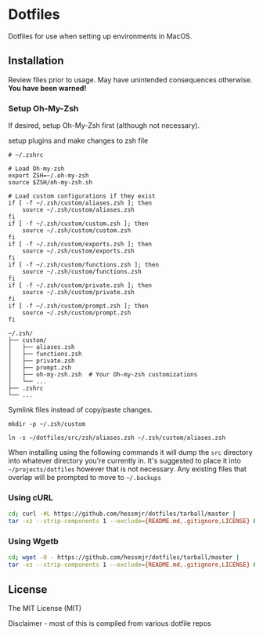 # Dotfiles
Dotfiles for use when setting up environments in MacOS.

## Installation
Review files prior to usage.  May have unintended consequences otherwise. **You have been warned!**

### Setup Oh-My-Zsh
If desired, setup Oh-My-Zsh first (although not necessary).

setup plugins and make changes to zsh file

```
# ~/.zshrc

# Load Oh-my-zsh
export ZSH=~/.oh-my-zsh
source $ZSH/oh-my-zsh.sh

# Load custom configurations if they exist
if [ -f ~/.zsh/custom/aliases.zsh ]; then
    source ~/.zsh/custom/aliases.zsh
fi
if [ -f ~/.zsh/custom/custom.zsh ]; then
    source ~/.zsh/custom/custom.zsh
fi
if [ -f ~/.zsh/custom/exports.zsh ]; then
    source ~/.zsh/custom/exports.zsh
fi
if [ -f ~/.zsh/custom/functions.zsh ]; then
    source ~/.zsh/custom/functions.zsh
fi
if [ -f ~/.zsh/custom/private.zsh ]; then
    source ~/.zsh/custom/private.zsh
fi
if [ -f ~/.zsh/custom/prompt.zsh ]; then
    source ~/.zsh/custom/prompt.zsh
fi
```

```
~/.zsh/
├── custom/
│   ├── aliases.zsh
│   ├── functions.zsh
│   ├── private.zsh
│   ├── prompt.zsh
│   ├── oh-my-zsh.zsh  # Your Oh-my-zsh customizations
│   └── ...
├── .zshrc
└── ...
```



Symlink files instead of copy/paste changes.
```
mkdir -p ~/.zsh/custom

ln -s ~/dotfiles/src/zsh/aliases.zsh ~/.zsh/custom/aliases.zsh
```


When installing using the following commands it will dump the `src` directory into whatever directory you're currently in.  It's suggested to place it into `~/projects/dotfiles` however that is not necessary.  Any existing files that overlap will be prompted to move to `~/.backups`

### Using cURL

```sh
cd; curl -#L https://github.com/hessmjr/dotfiles/tarball/master |
tar -xz --strip-components 1 --exclude={README.md,.gitignore,LICENSE} && . bootstrap.sh
```

### Using Wgetb

```sh
cd; wget -O - https://github.com/hessmjr/dotfiles/tarball/master |
tar -xz --strip-components 1 --exclude={README.md,.gitignore,LICENSE} && . bootstrap.sh
```

## License
The MIT License (MIT)

Disclaimer - most of this is compiled from various dotfile repos
